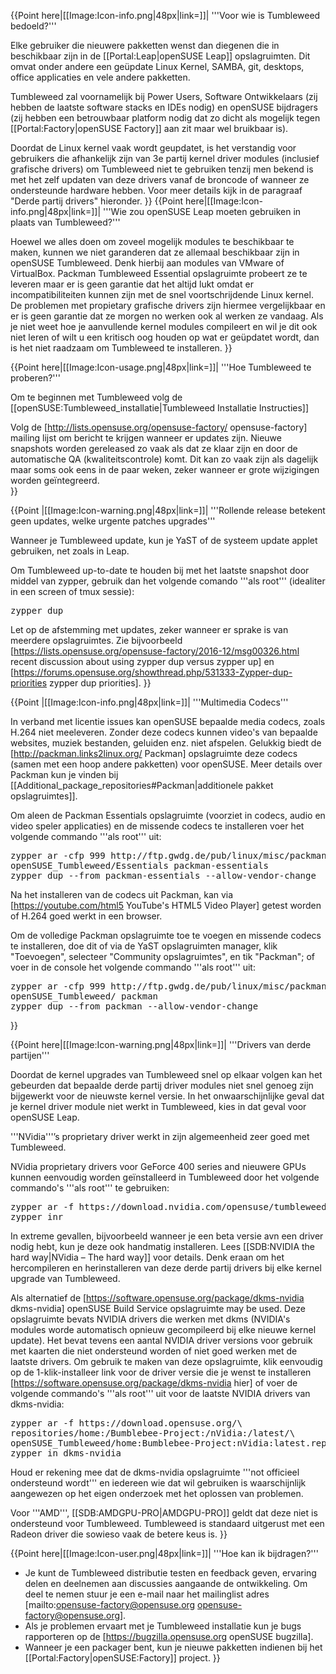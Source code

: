 {{Point here|[[Image:Icon-info.png|48px|link=]]|
'''Voor wie is Tumbleweed bedoeld?'''

Elke gebruiker die nieuwere pakketten wenst dan diegenen die in beschikbaar zijn in de [[Portal:Leap|openSUSE Leap]] opslagruimten.  Dit omvat onder andere een geüpdate Linux Kernel, SAMBA, git, desktops, office applicaties en vele andere pakketten.

Tumbleweed zal voornamelijk bij Power Users, Software Ontwikkelaars (zij hebben de laatste software stacks en IDEs nodig) en openSUSE bijdragers (zij hebben een betrouwbaar platform nodig dat zo dicht als mogelijk tegen [[Portal:Factory|openSUSE Factory]] aan zit maar wel bruikbaar is).

Doordat de Linux kernel vaak wordt geupdatet, is het verstandig voor gebruikers die afhankelijk zijn van 3e partij kernel driver modules (inclusief grafische drivers) om Tumbleweed niet te gebruiken tenzij men bekend is met het zelf updaten van deze drivers vanaf de broncode of wanneer ze ondersteunde hardware hebben. Voor meer details kijk in de paragraaf "Derde partij drivers" hieronder.
}}
{{Point here|[[Image:Icon-info.png|48px|link=]]|
'''Wie zou openSUSE Leap moeten gebruiken in plaats van Tumbleweed?'''

Hoewel we alles doen om zoveel mogelijk modules te beschikbaar te maken, kunnen we niet garanderen dat ze allemaal beschikbaar zijn in openSUSE Tumbleweed. Denk hierbij aan modules van VMware of VirtualBox. Packman Tumbleweed Essential opslagruimte probeert ze te leveren maar er is geen garantie dat het altijd lukt omdat er incompatibiliteiten kunnen zijn met de snel voortschrijdende Linux kernel. De problemen met propietary grafische drivers zijn hiermee vergelijkbaar en er is geen garantie dat ze morgen no werken ook al werken ze vandaag. Als je niet weet hoe je aanvullende kernel modules compileert en wil je dit ook niet leren of wilt u een kritisch oog houden op wat er geüpdatet wordt, dan is het niet raadzaam om Tumbleweed te installeren.
}}

{{Point here|[[Image:Icon-usage.png|48px|link=]]|
'''Hoe Tumbleweed te proberen?'''

Om te beginnen met Tumbleweed volg de [[openSUSE:Tumbleweed_installatie|Tumbleweed Installatie Instructies]]

Volg de [http://lists.opensuse.org/opensuse-factory/ opensuse-factory] mailing lijst om bericht te krijgen wanneer er updates zijn. Nieuwe snapshots worden gereleased zo vaak als dat ze klaar zijn en door de automatische QA (kwaliteitscontrole) komt. Dit kan zo vaak zijn als dagelijk maar soms ook eens in de paar weken, zeker wanneer er grote wijzigingen worden geïntegreerd.  
}}

{{Point |[[Image:Icon-warning.png|48px|link=]]|
'''Rollende release betekent geen updates, welke urgente patches upgrades'''

Wanneer je Tumbleweed update, kun je YaST of de systeem update applet gebruiken, net zoals in Leap.

Om Tumbleweed up-to-date te houden bij met het laatste snapshot door middel van zypper, gebruik dan het volgende comando '''als root''' (idealiter in een screen of tmux sessie):

<pre>zypper dup</pre>

Let op de afstemming met updates, zeker wanneer er sprake is van meerdere opslagruimtes.  Zie bijvoorbeeld [https://lists.opensuse.org/opensuse-factory/2016-12/msg00326.html recent discussion about using zypper dup versus zypper up] en [https://forums.opensuse.org/showthread.php/531333-Zypper-dup-priorities zypper dup priorities].
}}

{{Point |[[Image:Icon-info.png|48px|link=]]|
'''Multimedia Codecs'''

In verband met licentie issues kan openSUSE bepaalde media codecs, zoals H.264 niet meeleveren. Zonder deze codecs kunnen video's van bepaalde websites, muziek bestanden, geluiden enz. niet afspelen. Gelukkig biedt de [http://packman.links2linux.org/ Packman] opslagruimte deze codecs (samen met een hoop andere pakketten) voor openSUSE. Meer details over Packman kun je vinden bij [[Additional_package_repositories#Packman|additionele pakket opslagruimtes]].

Om aleen de Packman Essentials opslagruimte (voorziet in codecs, audio en video speler applicaties) en de missende codecs te installeren voer het volgende commando '''als root''' uit:

<pre>zypper ar -cfp 999 http://ftp.gwdg.de/pub/linux/misc/packman/suse/\
openSUSE_Tumbleweed/Essentials packman-essentials
zypper dup --from packman-essentials --allow-vendor-change</pre>

Na het installeren van de codecs uit Packman, kan via [https://youtube.com/html5 YouTube's HTML5 Video Player] getest worden of H.264 goed werkt in een browser.

Om de volledige Packman opslagruimte toe te voegen en missende codecs te installeren, doe dit of via de YaST opslagruimten manager, klik "Toevoegen", selecteer "Community opslagruimtes", en tik "Packman"; of voer in de console het volgende commando '''als root''' uit:

<pre>zypper ar -cfp 999 http://ftp.gwdg.de/pub/linux/misc/packman/suse/\
openSUSE_Tumbleweed/ packman
zypper dup --from packman --allow-vendor-change</pre>

}}

{{Point here|[[Image:Icon-warning.png|48px|link=]]|
'''Drivers van derde partijen'''

Doordat de kernel upgrades van Tumbleweed snel op elkaar volgen kan het gebeurden dat bepaalde derde partij driver modules niet snel genoeg zijn bijgewerkt voor de nieuwste kernel versie. In het onwaarschijnlijke geval dat je kernel driver module niet werkt in Tumbleweed, kies in dat geval voor openSUSE Leap.

'''NVidia'''’s proprietary driver werkt in zijn algemeenheid zeer goed met Tumbleweed.

NVidia proprietary drivers voor GeForce 400 series and nieuwere GPUs kunnen eenvoudig worden geïnstalleerd in Tumbleweed door het volgende commando's '''als root''' te gebruiken:

<pre>zypper ar -f https://download.nvidia.com/opensuse/tumbleweed nvidia
zypper inr</pre>

In extreme gevallen, bijvoorbeeld wanneer je een beta versie avn een driver nodig hebt, kun je deze ook handmatig installeren. Lees [[SDB:NVIDIA the hard way|NVidia – The hard way]] voor details. Denk eraan om het hercompileren en herinstalleren van deze derde partij drivers bij elke kernel upgrade van Tumbleweed.

Als alternatief de [https://software.opensuse.org/package/dkms-nvidia dkms-nvidia] openSUSE Build Service opslagruimte may be used.  Deze opslagruimte bevats NVIDIA drivers die werken met dkms (NVIDIA's modules worde automatisch opnieuw gecompileerd bij elke nieuwe kernel update).  Het bevat tevens een aantal NVIDIA driver versions voor gebruik met kaarten die niet ondersteund worden of niet goed werken met de laatste drivers. Om gebruik te maken van deze opslagruimte, klik eenvoudig op de 1-klik-installeer link voor de driver versie die je wenst te installeren [https://software.opensuse.org/package/dkms-nvidia hier] of voer de volgende commando's '''als root''' uit voor de laatste NVIDIA drivers van dkms-nvidia:

<pre>zypper ar -f https://download.opensuse.org/\
repositories/home:/Bumblebee-Project:/nVidia:/latest/\
openSUSE_Tumbleweed/home:Bumblebee-Project:nVidia:latest.repo
zypper in dkms-nvidia</pre>

Houd er rekening mee dat de dkms-nvidia opslagruimte '''not officieel ondersteund wordt''' en iedereen wie dat wil gebruiken is waarschijnlijk aangewezen op het eigen onderzoek met het oplossen van problemen.

Voor '''AMD''', [[SDB:AMDGPU-PRO|AMDGPU-PRO]] geldt dat deze niet is ondersteund voor Tumbleweed. Tumbleweed is standaard uitgerust met een Radeon driver die sowieso vaak de betere keus is.
}}

{{Point here|[[Image:Icon-user.png|48px|link=]]|
'''Hoe kan ik bijdragen?'''

* Je kunt de Tumbleweed distributie testen en feedback geven, ervaring delen en deelnemen aan discussies aangaande de ontwikkeling. Om deel te nemen stuur je een e-mail naar het mailinglist adres [mailto:opensuse-factory@opensuse.org opensuse-factory@opensuse.org].
* Als je problemen ervaart met je Tumbleweed installatie kun je bugs rapporteren op de [https://bugzilla.opensuse.org openSUSE bugzilla].
* Wanneer je een packager bent, kun je nieuwe pakketten indienen bij het [[Portal:Factory|openSUSE:Factory]] project.
}}
